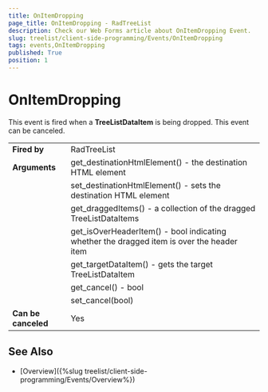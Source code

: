 ```yaml
---
title: OnItemDropping
page_title: OnItemDropping - RadTreeList
description: Check our Web Forms article about OnItemDropping Event.
slug: treelist/client-side-programming/Events/OnItemDropping
tags: events,OnItemDropping
published: True
position: 1
---
```


# OnItemDropping


This event is fired when a **TreeListDataItem** is being dropped. This event can be canceled.


| | |
| ------ | ------ |
| **Fired by** | RadTreeList |
| **Arguments** | get_destinationHtmlElement() - the destination HTML element |
|| set_destinationHtmlElement() - sets the destination HTML element |
|| get_draggedItems() - a collection of the dragged TreeListDataItems |
|| get_isOverHeaderItem() - bool indicating whether the dragged item is over the header item |
|| get_targetDataItem() - gets the target TreeListDataItem |
|| get_cancel() - bool |
|| set_cancel(bool)|
| **Can be canceled** | Yes |




## See Also

 * [Overview]({%slug treelist/client-side-programming/Events/Overview%})
 
 
 
